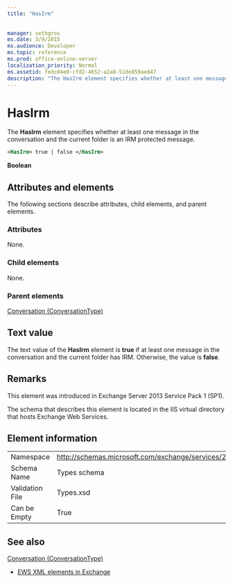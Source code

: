 ```yaml
---
title: "HasIrm"
 
 
manager: sethgros
ms.date: 3/9/2015
ms.audience: Developer
ms.topic: reference
ms.prod: office-online-server
localization_priority: Normal
ms.assetid: fedc04e0-cfd2-4652-a2a8-51de859ae847
description: "The HasIrm element specifies whether at least one message in the conversation and the current folder is an IRM protected message."
---
```


# HasIrm

The **HasIrm** element specifies whether at least one message in the conversation and the current folder is an IRM protected message. 
  
```XML
<HasIrm> true | false </HasIrm>
```

 **Boolean**
## Attributes and elements

The following sections describe attributes, child elements, and parent elements.
  
### Attributes

None.
  
### Child elements

None.
  
### Parent elements

[Conversation (ConversationType)](conversation-conversationtype.md)
  
## Text value

The text value of the **HasIrm** element is **true** if at least one message in the conversation and the current folder has IRM. Otherwise, the value is **false**.
  
## Remarks

This element was introduced in Exchange Server 2013 Service Pack 1 (SP1).
  
The schema that describes this element is located in the IIS virtual directory that hosts Exchange Web Services.
  
## Element information

|||
|:-----|:-----|
|Namespace  <br/> |http://schemas.microsoft.com/exchange/services/2006/types  <br/> |
|Schema Name  <br/> |Types schema  <br/> |
|Validation File  <br/> |Types.xsd  <br/> |
|Can be Empty  <br/> |True  <br/> |
   
## See also



[Conversation (ConversationType)](conversation-conversationtype.md)


- [EWS XML elements in Exchange](ews-xml-elements-in-exchange.md)

